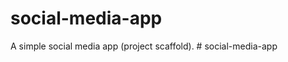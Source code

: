 # social-media-app

A simple social media app (project scaffold).
#   s o c i a l - m e d i a - a p p  
 